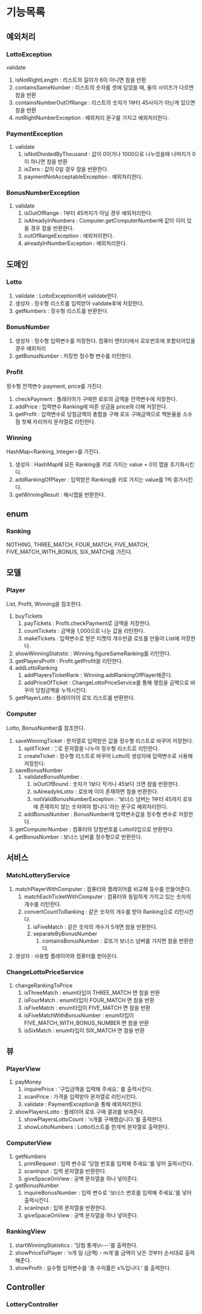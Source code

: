 # 기능목록

## 예외처리
### LottoException
validate
1. isNotRightLength : 리스트의 길이가 6이 아니면 참을 반환
2. containsSameNumber : 리스트의 숫자를 셋에 담았을 때, 둘의 사이즈가 다르면 참을 반환
3. containsNumberOutOfRange : 리스트의 숫자가 1부터 45사이가 아닌게 있으면 참을 반환
4. notRightNumberException : 예외처리 문구를 가지고 예외처리한다.

### PaymentException
1. validate
   1. isNotDividedByThousand : 값이 0이거나 1000으로 나누었을때 나머지가 0이 아니면 참을 반환
   2. isZero : 값이 0일 경우 참을 반환한다. 
   3. paymentNotAcceptableException : 예외처리한다.

### BonusNumberException
1. validate
   1. isOutOfRange : 1부터 45까지가 아닐 경우 예외처리한다. 
   2. isAlreadyInNumbers : Computer.getComputerNumber에 값이 이미 있을 경우 참을 반환한다. 
   3. outOfRangeException : 에외처리한다. 
   4. alreadyInNumberException : 예외처리한다. 

## 도메인
### Lotto
1. validate : LottoException에서 validate한다. 
2. 생성자 : 정수형 리스트를 입력받아 validate후에 저장한다.
3. getNumbers : 정수형 리스트를 반환한다. 

### BonusNumber
1. 생성자 : 정수형 입력변수를 저장한다. 컴퓨터 엔티티에서 로또번호에 포함되어있을 경우 예외처리
2. getBonusNumber : 저장한 정수형 변수를 리턴한다. 

### Profit
정수형 전역변수 payment, price를 가진다. 
1. checkPayment : 플레이어가 구매한 로또의 금액을 전역변수에 저장한다. 
2. addPrice : 입력변수 Ranking에 따른 상금을 price와 더해 저장한다.
3. getProfit : 입력변수로 당첨금액의 총합을 구해 로또 구매금액으로 백분율을 소수점 첫째 자리까지 문자열로 리턴한다. 

### Winning
HashMap<Ranking, Integer>를 가진다. 
1. 생성자 : HashMap에 모든 Ranking을 키로 가지는 value = 0의 맵을 초기화시킨다. 
2. addRankingOfPlayer : 입력받은 Ranking을 키로 가지는 value를 1씩 증가시킨다. 
3. getWinningResult : 해시맵을 반환한다. 

## enum
### Ranking
NOTHING, THREE_MATCH, FOUR_MATCH, FIVE_MATCH, FIVE_MATCH_WITH_BONUS, SIX_MATCH를 가진다.

## 모델
### Player
List<Lotto>, Profit, Winning을 참조한다. 
1. buyTickets
   1. payTickets : Profit.checkPayment로 금액을 저장한다. 
   2. countTickets : 금액을 1,000으로 나눈 값을 리턴한다. 
   3. makeTickets : 입력변수로 받은 티켓의 개수만큼 로또를 만들어 List<Lotto>에 저장한다. 
2. showWinningStatistic : Winning.figureSameRanking를 리턴한다. 
3. getPlayersProfit : Profit.getProfit을 리턴한다. 
4. addLottoRanking
   1. addPlayersTicketRank : Winning.addRankingOfPlayer해준다. 
   2. addPriceOfTicket : ChangeLottoPriceService를 통해 랭킹을 금액으로 바꾸어 당첨금액을 누적시킨다.  
5. getPlayerLotto : 플레이어의 로또 리스트를 반환한다. 

### Computer
Lotto, BonusNumber를 참조한다. 
1. saveWinningTicket : 문자열로 입력받은 값을 정수형 리스트로 바꾸어 저장한다. 
   1. splitTicket : ','로 문자열을 나누어 정수형 리스트로 리턴한다. 
   2. createTicket : 정수형 리스트로 바꾸어 Lotto의 생성자에 입력변수로 사용해 저장한다. 
2. saveBonusNumber
   1. validateBonusNumber : 
      1. isOutOfBound : 숫자가 1보다 작거나 45보다 크면 참을 반환한다. 
      2. isAlreadyInLotto : 로또에 이미 존재하면 참을 반환한다. 
      3. notValidBonusNumberException : '보너스 넘버는 1부터 45까지 로또에 존재하지 않는 숫자여야 합니다.'라는 문구로 예외처리한다. 
   2. addBonusNumber : BonusNumber에 입력변수값을 정수형 변수로 저장한다.
3. getComputerNumber : 컴퓨터의 당첨번호를 Lotto타입으로 반환한다. 
4. getBonusNumber : 보너스 넘버를 정수형으로 반환한다. 

## 서비스
### MatchLotteryService
1. matchPlayerWithComputer : 컴퓨터와 플레이어를 비교해 등수를 만들어준다. 
   1. matchEachTicketWithComputer : 컴퓨터와 동일하게 가지고 있는 숫자의 개수를 리턴한다.
   2. convertCountToRanking : 같은 숫자의 개수를 받아 Ranking으로 리턴시킨다. 
      1. isFiveMatch : 같은 숫자의 개수가 5개면 참을 반환한다. 
      2. separateByBonusNumber
         1. containsBonusNumber : 로또가 보너스 넘버를 가지면 참을 반환한다.
2. 생성자 : 사용할 플레이어와 컴퓨터를 받아온다. 

### ChangeLottoPriceService
1. changeRankingToPrice
   1. isThreeMatch : enum타입이 THREE_MATCH 면 참을 반환
   2. isFourMatch : enum타입이 FOUR_MATCH 면 참을 반환
   3. isFiveMatch : enum타입이 FIVE_MATCH 면 참을 반환
   4. isFiveMatchWithBonusNumber : enum타입이 FIVE_MATCH_WITH_BONUS_NUMBER 면 참을 반환
   5. isSixMatch : enum타입이 SIX_MATCH 면 참을 반환

## 뷰
### PlayerView
1. payMoney
   1. inquirePrice : '구입금액을 입력해 주세요.' 를 출력시킨다. 
   2. scanPrice : 가격을 입력받아 문자열로 리턴시킨다.
   3. validate : PaymentException을 통해 예외처리한다. 
2. showPlayersLotto : 플레이어 로또 구매 결과를 보여준다. 
   1. showPlayersLottoCount : 'n개를 구매했습니다.'를 출력한다. 
   2. showLottoNumbers : Lotto리스트를 한개씩 문자열로 출력한다. 

### ComputerView
1. getNumbers
   1. printRequest : 입력 변수로 '당첨 번호를 입력해 주세요.'를 넣어 출력시킨다.
   2. scanInput : 입력 문자열을 반환한다. 
   3. giveSpaceOnView : 공백 문자열을 하나 넣어준다. 
2. getBonusNumber
   1. inquireBonusNumber : 입력 변수로 '보너스 번호를 입력해 주세요.'를 넣어 출력시킨다. 
   2. scanInput : 입력 문자열을 반환한다.
   3. giveSpaceOnView : 공백 문자열을 하나 넣어준다.

### RankingView
1. startWinningStatistics : '당첨 통계\n---'를 출력한다. 
2. showPriceToPlayer : 'n개 일 (금액) - m개'를 금액이 낮은 것부터 순서대로 출력해준다.
3. showProfit : 실수형 입력변수를 '총 수익률은 x%입니다.' 를 출력한다. 

## Controller
### LotteryController